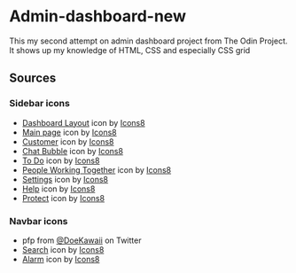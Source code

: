 # Admin-dashboard-new

This my second attempt on admin dashboard project from The Odin Project. It shows up my knowledge of HTML, CSS and especially CSS grid

## Sources

### Sidebar icons

- <a target="_blank" href="https://icons8.com/icon/6ocfyfPqD0qz/dashboard-layout">Dashboard Layout</a> icon by <a target="_blank" href="https://icons8.com">Icons8</a>
- <a target="_blank" href="https://icons8.com/icon/83761/главная-страница">Main page</a> icon by <a target="_blank" href="https://icons8.com">Icons8</a>
- <a target="_blank" href="https://icons8.com/icon/84861/customer">Customer</a> icon by <a target="_blank" href="https://icons8.com">Icons8</a>
- <a target="_blank" href="https://icons8.com/icon/87040/chat-bubble">Chat Bubble</a> icon by <a target="_blank" href="https://icons8.com">Icons8</a>
- <a target="_blank" href="https://icons8.com/icon/88032/to-do">To Do</a> icon by <a target="_blank" href="https://icons8.com">Icons8</a>
- <a target="_blank" href="https://icons8.com/icon/122812/people-working-together">People Working Together</a> icon by <a target="_blank" href="https://icons8.com">Icons8</a>
- <a target="_blank" href="https://icons8.com/icon/zTSkVnVQ0nYV/settings">Settings</a> icon by <a target="_blank" href="https://icons8.com">Icons8</a>
- <a target="_blank" href="https://icons8.com/icon/83361/help">Help</a> icon by <a target="_blank" href="https://icons8.com">Icons8</a>
- <a target="_blank" href="https://icons8.com/icon/85761/protect">Protect</a> icon by <a target="_blank" href="https://icons8.com">Icons8</a>

### Navbar icons

- pfp from <a target="_blank" href="https://twitter.com/DoeKawaii?t=Pr21SugpnTg3GYUK3ZKUcg&s=35">@DoeKawaii</a> on Twitter
- <a target="_blank" href="https://icons8.com/icon/82875/search">Search</a> icon by <a target="_blank" href="https://icons8.com">Icons8</a>
- <a target="_blank" href="https://icons8.com/icon/86543/alarm">Alarm</a> icon by <a target="_blank" href="https://icons8.com">Icons8</a>
